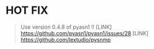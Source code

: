 # HOT FIX
> Use version 0.4.8 of pyasn1 !!
[LINK] https://github.com/pyasn1/pyasn1/issues/28
[LINK] https://github.com/lextudio/pysnmp